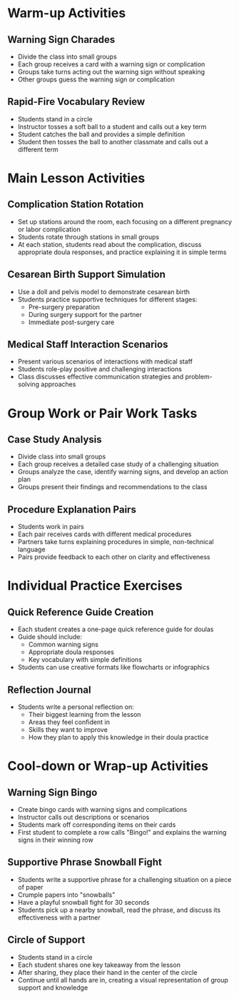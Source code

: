 # Warm-up Activities

## Warning Sign Charades
- Divide the class into small groups
- Each group receives a card with a warning sign or complication
- Groups take turns acting out the warning sign without speaking
- Other groups guess the warning sign or complication

## Rapid-Fire Vocabulary Review
- Students stand in a circle
- Instructor tosses a soft ball to a student and calls out a key term
- Student catches the ball and provides a simple definition
- Student then tosses the ball to another classmate and calls out a different term

# Main Lesson Activities

## Complication Station Rotation
- Set up stations around the room, each focusing on a different pregnancy or labor complication
- Students rotate through stations in small groups
- At each station, students read about the complication, discuss appropriate doula responses, and practice explaining it in simple terms

## Cesarean Birth Support Simulation
- Use a doll and pelvis model to demonstrate cesarean birth
- Students practice supportive techniques for different stages:
  - Pre-surgery preparation
  - During surgery support for the partner
  - Immediate post-surgery care

## Medical Staff Interaction Scenarios
- Present various scenarios of interactions with medical staff
- Students role-play positive and challenging interactions
- Class discusses effective communication strategies and problem-solving approaches

# Group Work or Pair Work Tasks

## Case Study Analysis
- Divide class into small groups
- Each group receives a detailed case study of a challenging situation
- Groups analyze the case, identify warning signs, and develop an action plan
- Groups present their findings and recommendations to the class

## Procedure Explanation Pairs
- Students work in pairs
- Each pair receives cards with different medical procedures
- Partners take turns explaining procedures in simple, non-technical language
- Pairs provide feedback to each other on clarity and effectiveness

# Individual Practice Exercises

## Quick Reference Guide Creation
- Each student creates a one-page quick reference guide for doulas
- Guide should include:
  - Common warning signs
  - Appropriate doula responses
  - Key vocabulary with simple definitions
- Students can use creative formats like flowcharts or infographics

## Reflection Journal
- Students write a personal reflection on:
  - Their biggest learning from the lesson
  - Areas they feel confident in
  - Skills they want to improve
  - How they plan to apply this knowledge in their doula practice

# Cool-down or Wrap-up Activities

## Warning Sign Bingo
- Create bingo cards with warning signs and complications
- Instructor calls out descriptions or scenarios
- Students mark off corresponding items on their cards
- First student to complete a row calls "Bingo!" and explains the warning signs in their winning row

## Supportive Phrase Snowball Fight
- Students write a supportive phrase for a challenging situation on a piece of paper
- Crumple papers into "snowballs"
- Have a playful snowball fight for 30 seconds
- Students pick up a nearby snowball, read the phrase, and discuss its effectiveness with a partner

## Circle of Support
- Students stand in a circle
- Each student shares one key takeaway from the lesson
- After sharing, they place their hand in the center of the circle
- Continue until all hands are in, creating a visual representation of group support and knowledge